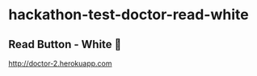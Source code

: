 # hackathon-test-doctor-read-white
## Read Button - White :white_heart:

http://doctor-2.herokuapp.com
